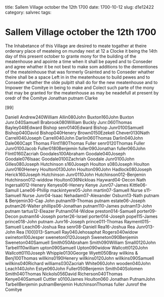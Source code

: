 title: Sallem Village october the 12th 1700
date: 1700-10-12
slug: d1e12422
category: salvrec
tags: 


<div markdown class="doc" id="d1e12422">


# Sallem Village october the 12th 1700

The Inhabetance of this Village are desired to meate togather at theire ordenary place of meateing on munday next at 12 a Clocke it being the 14th day of this present october to grante mony for the building of the meatenhouse and apointe a time when it shall be payed and to Conseder and agree whather it be not best to make som additions to the dementiones of the meateinhouse that was formerly Grainted and to Conseder whather theire shall be a space Left in in the meatenhouse to build pewes and to Conseder whather the olde pulpitt shall do for the new meatenhouse and to Impower the Comitye in being to make and Colect such parte of the mony that may be granted for the meatenhouse as may be neadefull at present by oredr of the Comitye Jonathan putnam Clarke

[99]

Daniell Andrew240William Allin080John Buxton160John Buxton Junr.040Samuell Brabrook080William Buckly Junr.060Thomas Bayley048Edward Bishop senr0140Edward Bishop Junr0100Samuell Bishop040David Bishop040Henery Brown0150Ezekell Chever0130Nath Carrell040Joseph Carrell040John Darlin060Thomas Darlin040John Dale060Capt Thomas Flint1180Thomas Fuller senr0120Thomas Fuller Junr0100Jacob Fuller0180Benjemin fuller090Jonathan fuller060John Flint0160Zacriah Goodales100Abraham Goodale040Joseph Goodale076Isaac Goodale0100Zachriah Goodale Junr0100John Gilles080Joseph Hutchinson s160Joseph Houlton s080Joseph Houlton Junr0160Henery Houlton0130John Houlton090John Hadlock080Joseph Herick160Joseph Hutchinson Junr0110John Hutchinson012-Benjemin Hutchinson012-widdow Houlton036Nickloas Hayward04-Decon Nath Ingersall012-Henery Kenyes06-Henery Kenye Junr07-James Kittle06-Samull Lane06-Phillip mackintyere05-John martin07-Samuell Nurse s11-Samuell Nurse Junr04-Isaac Nehadam07-Alexander Osburn13-Nath putnam & Benjemin30-Cap John putnam19-Thomas putnam estate06-Joseph putnam26-Walter phillips06-Jonathan putnam110-James putnam13-John putnam tartus12-Eleazer Putnam014-Widow preston014-Samuell porter09-Decon putnam14-Joseph porter26-Israel porter014-Joseph pope115-James prince018-John putnam Junr16-Joseph prince011-Thomas Rayment015-Samuell Leach06-Joshua Rea senr08-Daniell Rea16-Joshua Rea Junr013-John Rea [100]013-Samuell Ray040Jehosaphat Rogers040widow swineton100Jesper sweneton0120Joseph Sweneton090Benjemin Sweneton040Samuell Smith050Abraham Smith090William Small0120John Tarbell110william upton090Samuell Upton090widow Wallcott0120John Wallcott0110Joseph Whipple0130George Wyett050Bray willkins & Benj100Thomas willkins0190Henery willkins0120John willkins090Samuell willkins040Richard williams030Zacriah White060John wooden040John Leach140John Estye060John Fuller050Benjemin Smith040Solomen Smith040Thomas Nickols056David Richerson040Thomas Kenye040Samuell Cuttler s0100James Houlton060 Jonathan PutnamJohn TarbellBenjemin putnamBenjemin HutchinsonThomas fuller Junrof the Comitye
</div>